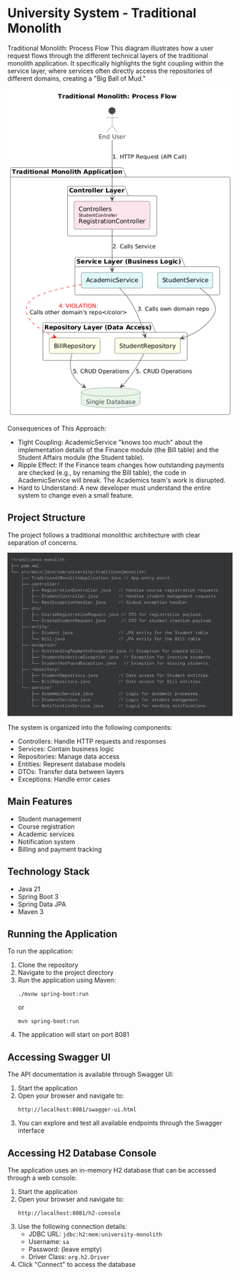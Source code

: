 # University System - Traditional Monolith

Traditional Monolith: Process Flow
This diagram illustrates how a user request flows through the different technical layers of the traditional monolith application. It specifically highlights the tight coupling within the service layer, where services often directly access the repositories of different domains, creating a "Big Ball of Mud."

![Module Architecture](module.png)

Consequences of This Approach:
- Tight Coupling: AcademicService "knows too much" about the implementation details of the Finance module (the Bill table) and the Student Affairs module (the Student table).
- Ripple Effect: If the Finance team changes how outstanding payments are checked (e.g., by renaming the Bill table), the code in AcademicService will break. The Academics team's work is disrupted.
- Hard to Understand: A new developer must understand the entire system to change even a small feature.

## Project Structure

The project follows a traditional monolithic architecture with clear separation of concerns.

![Project Structure](project-structure.png)

The system is organized into the following components:
- Controllers: Handle HTTP requests and responses
- Services: Contain business logic
- Repositories: Manage data access
- Entities: Represent database models
- DTOs: Transfer data between layers
- Exceptions: Handle error cases

## Main Features

- Student management
- Course registration
- Academic services
- Notification system
- Billing and payment tracking

## Technology Stack

- Java 21
- Spring Boot 3
- Spring Data JPA
- Maven 3

## Running the Application

To run the application:

1. Clone the repository
2. Navigate to the project directory
3. Run the application using Maven:
   ```
   ./mvnw spring-boot:run
   ```
   or
   ```
   mvn spring-boot:run
   ```
4. The application will start on port 8081

## Accessing Swagger UI

The API documentation is available through Swagger UI:

1. Start the application
2. Open your browser and navigate to:
   ```
   http://localhost:8081/swagger-ui.html
   ```
3. You can explore and test all available endpoints through the Swagger interface

## Accessing H2 Database Console

The application uses an in-memory H2 database that can be accessed through a web console:

1. Start the application
2. Open your browser and navigate to:
   ```
   http://localhost:8081/h2-console
   ```
3. Use the following connection details:
   - JDBC URL: `jdbc:h2:mem:university-monolith`
   - Username: `sa`
   - Password: (leave empty)
   - Driver Class: `org.h2.Driver`
4. Click "Connect" to access the database
